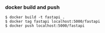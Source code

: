 ### docker build and push

```
$ docker build -t fastapi .
$ docker tag fastapi localhost:5000/fastapi
$ docker push localhost:5000/fastapi
```